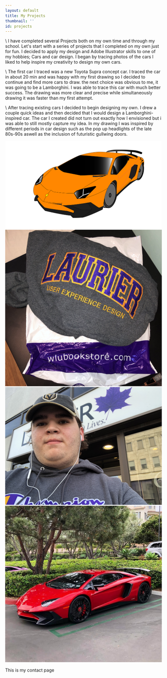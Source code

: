 ```yaml
---
layout: default
title: My Projects
thumbnail: ''
id: projects
---
```

\    I have completed several Projects both on my own time and through my school. Let's start with a series of projects that I completed on my own just for fun. I decided to apply my design and Adobe Illustrator skills to one of my hobbies; Cars and car design. I began by tracing photos of the cars I liked to help inspire my creativity to design my own cars. 

\    The first car I traced was a new Toyota Supra concept car. I traced the car in about 20 min and was happy with my first drawing so I decided to continue and find more cars to draw. the next choice was obvious to me, it was going to be a Lamborghini. I was able to trace this car with much better success. The drawing was more clear and precise while simultaneously drawing it was faster than my first attempt. 



\    After tracing existing cars I decided to begin designing my own. I drew a couple quick ideas and then decided that I would design a Lamborghini-inspired car. The car I created did not turn out exactly how I envisioned but i was able to still mostly capture my idea. In my drawing I was inspired by different periods in car design such as the pop up headlights of the late 80s-90s aswell as the inclusion of futuristic gullwing doors.

<img src="/images/uploads/lamborghiniaventadorsv.svg" alt="My lamborghini Aventador SV" class="center">

<div class="row">

<div class="column">

  <img src="/images/uploads/img_7944-2.jpg" alt="My Laurier Hoodie" class="center">

  </div>

  <div class="column">

 <img src="/images/uploads/me.jpg" alt="A photo of me outside the UXD building at Laurier Brantford" class="me" >

  </div>

  <div class="column">

   <img src="/images/uploads/allredlamb.jpg" alt="Red Lamborghini" class="center">

  </div>

</div>

This is my contact page
